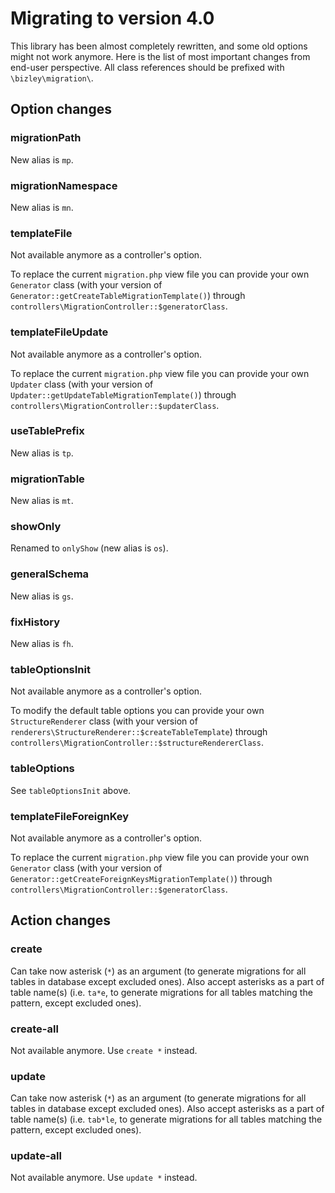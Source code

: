 # Migrating to version 4.0

This library has been almost completely rewritten, and some old options might not work anymore. Here is the list of
most important changes from end-user perspective. All class references should be prefixed with `\bizley\migration\`.

Option changes
--------------

### migrationPath

New alias is `mp`.

### migrationNamespace

New alias is `mn`.

### templateFile

Not available anymore as a controller's option.

To replace the current `migration.php` view file you can provide your own `Generator` class (with your version of 
`Generator::getCreateTableMigrationTemplate()`) through `controllers\MigrationController::$generatorClass`.

### templateFileUpdate

Not available anymore as a controller's option.

To replace the current `migration.php` view file you can provide your own `Updater` class (with your version of 
`Updater::getUpdateTableMigrationTemplate()`) through `controllers\MigrationController::$updaterClass`.

### useTablePrefix

New alias is `tp`.

### migrationTable

New alias is `mt`.

### showOnly

Renamed to `onlyShow` (new alias is `os`).

### generalSchema

New alias is `gs`.

### fixHistory

New alias is `fh`.

### tableOptionsInit

Not available anymore as a controller's option.

To modify the default table options you can provide your own `StructureRenderer` class (with your version
of `renderers\StructureRenderer::$createTableTemplate`) through `controllers\MigrationController::$structureRendererClass`.

### tableOptions

See `tableOptionsInit` above.

### templateFileForeignKey

Not available anymore as a controller's option.

To replace the current `migration.php` view file you can provide your own `Generator` class (with your version of 
`Generator::getCreateForeignKeysMigrationTemplate()`) through `controllers\MigrationController::$generatorClass`.

Action changes
--------------

### create

Can take now asterisk (`*`) as an argument (to generate migrations for all tables in database except excluded ones).
Also accept asterisks as a part of table name(s) (i.e. `ta*e`, to generate migrations for all tables matching the 
pattern, except excluded ones).

### create-all

Not available anymore. Use `create *` instead.

### update

Can take now asterisk (`*`) as an argument (to generate migrations for all tables in database except excluded ones).
Also accept asterisks as a part of table name(s) (i.e. `tab*le`, to generate migrations for all tables matching the 
pattern, except excluded ones).

### update-all

Not available anymore. Use `update *` instead.
